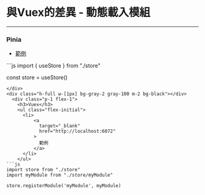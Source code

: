 <h1>與Vuex的差異 - 動態載入模組</h1>
<hr>
<div class="flex h-full">
  <div class="p-1 flex-1">
    <h3>Pinia</h3>
    <ul class="flex-initial">
       <li>
        <a 
          target="_blank" 
          href="http://localhost:6062"
        >
          範例
        </a>
       </li>
    </ul>
```js
import { useStore } from "./store"

const store = useStore()
```
</div>
<div class="h-full w-[1px] bg-gray-2 gray-100 m-2 bg-black"></div>
  <div class="p-1 flex-1">
    <h3>Vuex</h3>
    <ul class="flex-initial">
      <li>
          <a 
            target="_blank" 
            href="http://localhost:6072"
          >
            範例
          </a>
      </li>
    </ul>
```js
import store from "./store"
import myModule from "./store/myModule"

store.registerModule('myModule', myModule)
```
  </div>
</div>
